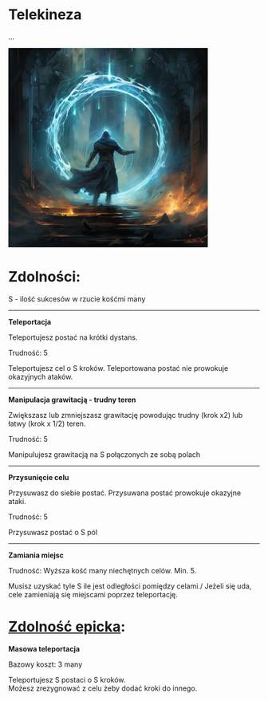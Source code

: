 # Telekineza

...

<img src="imgs/telekineza.png" width="400">

# Zdolności:

S - ilość sukcesów w rzucie kośćmi many

___

**Teleportacja**

Teleportujesz postać na krótki dystans.

Trudność: 5

Teleportujesz cel o S kroków. Teleportowana postać nie prowokuje okazyjnych ataków.

___

**Manipulacja grawitacją - trudny teren**

Zwiększasz lub zmniejszasz grawitację powodując trudny (krok x2) lub łatwy (krok x 1/2) teren.

Trudność: 5

Manipulujesz grawitacją na S połączonych ze sobą polach

___

**Przysunięcie celu**

Przysuwasz do siebie postać. Przysuwana postać prowokuje okazyjne ataki.

Trudność: 5

Przysuwasz postać o S pól
___

**Zamiania miejsc**

Trudność: Wyższa kość many niechętnych celów. Min. 5.

Musisz uzyskać tyle S ile jest odległości pomiędzy celami./
Jeżeli się uda, cele zamieniają się miejscami poprzez teleportację.

# [Zdolność epicka](/docs/zdolnosc-epicka.md):

**Masowa teleportacja**

Bazowy koszt: 3 many

Teleportujesz S postaci o S kroków.\
Możesz zrezygnować z celu żeby dodać kroki do innego.
